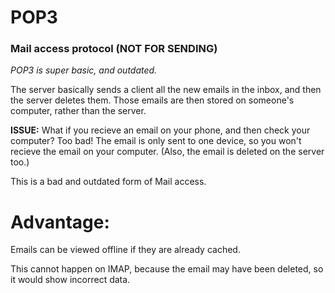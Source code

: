 
# POP3
### Mail access protocol (NOT FOR SENDING)


*POP3 is super basic, and outdated.*

The server basically sends a client all the new emails in the inbox,
and then the server deletes them.
Those emails are then stored on someone's computer, rather than the server.

__ISSUE:__
What if you recieve an email on your phone, and then check your computer?
Too bad! The email is only sent to one device, so you won't recieve the email 
on your computer. 
(Also, the email is deleted on the server too.)

This is a bad and outdated form of Mail access.



# Advantage:
Emails can be viewed offline if they are already cached.

This cannot happen on IMAP, because the email may have been deleted,
so it would show incorrect data.

